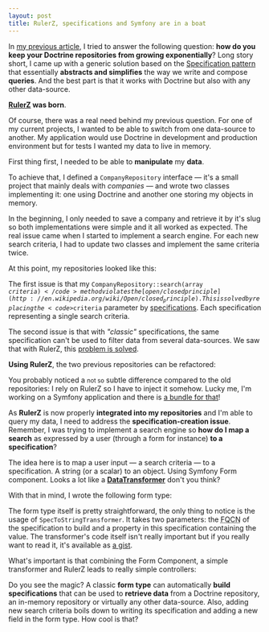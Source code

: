 ```yaml
---
layout: post
title: RulerZ, specifications and Symfony are in a boat
---
```


In [my previous article](http://blog.kevingomez.fr/2015/02/07/on-taming-repository-classes-in-doctrine-among-other-things/), I tried to answer the following question: **how do you keep your Doctrine repositories from growing exponentially**?
Long story short, I came up with a generic solution based on the [Specification pattern](http://en.wikipedia.org/wiki/Specification_pattern) that essentially **abstracts and simplifies** the way we write and compose **queries**. And the best part is that it works with Doctrine but also with any other data-source.

**[RulerZ](https://github.com/K-Phoen/rulerz) was born**.

Of course, there was a real need behind my previous question. For one of my current projects, I wanted to be able to switch from one data-source to another. My application would use Doctrine in development and production environment but for tests I wanted my data to live in memory.

First thing first, I needed to be able to **manipulate** my **data**.

To achieve that, I defined a <code>CompanyRepository</code> interface — it's a small project that mainly deals with *companies* — and wrote two classes implementing it: one using Doctrine and another one storing my objects in memory.

In the beginning, I only needed to save a company and retrieve it by it's slug so both implementations were simple and it all worked as expected. The real issue came when I started to implement a search engine. For each new search criteria, I had to update two classes and implement the same criteria twice.

At this point, my repositories looked like this:

<script src="https://gist.github.com/K-Phoen/5c1b06a864d063c1ee4e.js?file=old_repositories.php"></script>

The first issue is that my <code>CompanyRepository::search(array $criteria)</code> method violates the [open/closed principle](http://en.wikipedia.org/wiki/Open/closed_principle). This is solved by replacing the <code>$criteria</code> parameter by [specifications](http://en.wikipedia.org/wiki/Specification_pattern). Each specification representing a single search criteria.

The second issue is that with *"classic"* specifications, the same specification can't be used to filter data from several data-sources. We saw that with RulerZ, this [problem is solved](http://blog.kevingomez.fr/2015/02/07/on-taming-repository-classes-in-doctrine-among-other-things/).

**Using RulerZ**, the two previous repositories can be refactored:

<script src="https://gist.github.com/K-Phoen/5c1b06a864d063c1ee4e.js?file=new_repositories.php"></script>

You probably noticed a <small>not so</small> subtle difference compared to the old repositories: I rely on RulerZ so I have to inject it somehow. Lucky me, I'm working on a Symfony application and there is [a bundle for that](https://github.com/K-Phoen/RulerZBundle)!

As **RulerZ** is now properly **integrated into my repositories** and I'm able to query my data, I need to address the **specification-creation issue**.
Remember, I was trying to implement a search engine so **how do I map a search** as expressed by a user (through a form for instance) **to a specification**?

The idea here is to map a user input — a search criteria — to a specification. A string (or a scalar) to an object. Using Symfony Form component. Looks a lot like a **[DataTransformer](http://symfony.com/doc/current/cookbook/form/data_transformers.html)** don't you think?

With that in mind, I wrote the following form type:

<script src="https://gist.github.com/K-Phoen/5c1b06a864d063c1ee4e.js?file=search_form_type.php"></script>

The form type itself is pretty straightforward, the only thing to notice is the usage of <code>SpecToStringTransformer</code>. It takes two parameters: the <abbr title="Fully-Qualified Class Name">FQCN</abbr> of the specification to build and a property in this specification containing the value.
The transformer's code itself isn't really important but if you really want to read it, it's available as [a gist](https://gist.github.com/K-Phoen/5c1b06a864d063c1ee4e#file-data_transformer-php).

What's important is that combining the Form Component, a simple transformer and RulerZ leads to really simple controllers:

<script src="https://gist.github.com/K-Phoen/5c1b06a864d063c1ee4e.js?file=search_controller.php"></script>

Do you see the magic? A classic **form type** can automatically **build specifications** that can be used to **retrieve data** from a Doctrine repository, an in-memory repository or virtually any other data-source.
Also, adding new search criteria boils down to writing its specification and adding a new field in the form type. How cool is that?
